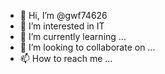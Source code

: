 - 👋 Hi, I’m @gwf74626
- 👀 I’m interested in IT
- 🌱 I’m currently learning ...
- 💞️ I’m looking to collaborate on ...
- 📫 How to reach me ...

<!---
gwf74626/gwf74626 is a ✨ special ✨ repository because its `README.md` (this file) appears on your GitHub profile.
You can click the Preview link to take a look at your changes.
--->
